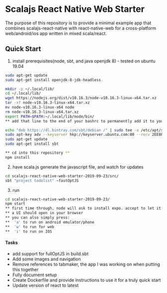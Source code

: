 # Scalajs React Native Web Starter

The purpose of this repository is to provide a minimal example app that combines scalajs-react-native with react-native-web for a cross-platform web/android/ios app written in mixed scala/react.

## Quick Start

1. install prerequisites(node, sbt, and java openjdk 8) - tested on ubuntu 19.04
```bash
sudo apt-get update
sudo apt-get install openjdk-8-jdk-headless

mkdir -p ~/.local/lib/
cd ~/.local/lib/
wget https://nodejs.org/dist/v10.16.3/node-v10.16.3-linux-x64.tar.xz
tar -xf node-v10.16.3-linux-x64.tar.xz
mv node-v10.16.3-linux-x64 node
rm node-v10.16.3-linux-x64.tar.xz
export PATH=$PATH:~/.local/lib/node/bin/
** add that line to the end of your bashrc to permanently add it to your path **

echo "deb https://dl.bintray.com/sbt/debian /" | sudo tee -a /etc/apt/sources.list.d/sbt.list
sudo apt-key adv --keyserver hkp://keyserver.ubuntu.com:80 --recv 2EE0EA64E40A89B84B2DF73499E82A75642AC823
sudo apt-get update
sudo apt-get install sbt

** cd into this repository **
npm install
```

2. have scala.js generate the javascript file, and watch for updates
```bash
cd scalajs-react-native-web-starter-2019-09-23/src/
sbt "project todolist" ~fastOptJS
```

3. run
```bash
cd scalajs-react-native-web-starter-2019-09-23/
npm start
** first time through, node will ask to install expo. accept to let it install expo 
** a UI should open in your browser
** you can also simply press:
**  'a' to run on android emulator/phone
**  'w' to run for web
**  'i' to run on IOS
```

#### Tasks

*  add support for fullOptJS in build.sbt
*  Add some images and navigation
*  Remove references to tabmaker, the app I was working on when putting this together
*  Fully document setup
*  Create Dockerfile and provide instructions to use it for a truly quick start
*  Update version of react to latest

